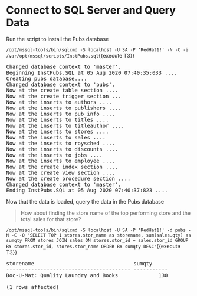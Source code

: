 # Connect to SQL Server and Query Data

Run the script to install the Pubs database

`/opt/mssql-tools/bin/sqlcmd -S localhost -U SA -P 'RedHat1!' -N -C -i /var/opt/mssql/scripts/InstPubs.sql`{{execute T3}}

<pre class="file">
Changed database context to 'master'.
Beginning InstPubs.SQL at 05 Aug 2020 07:40:35:033 ....
Creating pubs database....
Changed database context to 'pubs'.
Now at the create table section ....
Now at the create trigger section ...
Now at the inserts to authors ....
Now at the inserts to publishers ....
Now at the inserts to pub_info ....
Now at the inserts to titles ....
Now at the inserts to titleauthor ....
Now at the inserts to stores ....
Now at the inserts to sales ....
Now at the inserts to roysched ....
Now at the inserts to discounts ....
Now at the inserts to jobs ....
Now at the inserts to employee ....
Now at the create index section ....
Now at the create view section ....
Now at the create procedure section ....
Changed database context to 'master'.
Ending InstPubs.SQL at 05 Aug 2020 07:40:37:823 ....
</pre>

Now that the data is loaded, query the data in the Pubs database

> How about finding the store name of the top performing store and the total sales for that store?  

`/opt/mssql-tools/bin/sqlcmd -S localhost -U SA -P 'RedHat1!' -d pubs -N -C -Q "SELECT TOP 1 stores.stor_name as storename, sum(sales.qty) as sumqty FROM stores JOIN sales ON stores.stor_id = sales.stor_id GROUP BY stores.stor_id, stores.stor_name ORDER BY sumqty DESC"`{{execute T3}}

<pre class="file">
storename                                sumqty
---------------------------------------- -----------
Doc-U-Mat: Quality Laundry and Books             130

(1 rows affected)
</pre>
